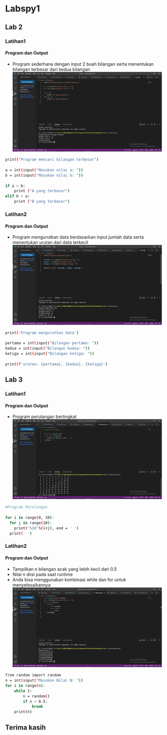 # Labspy1

## Lab 2
### Latihan1
#### Program dan Output
- Program sederhana dengan input 2 buah bilangan serta menentukan bilangan terbesar dari kedua bilangan
![Gambar1](ssLab2/ssLat1.png)
```bash
print("Program mencari bilangan terbesar") 

a = int(input("Masukan nilai a: "))
b = int(input("Masukan nilai b: "))

if a > b:
    print ("A yang terbesar")
elif b > a:
    print ("B yang terbesar")
```

### Latihan2
#### Program dan Output
- Program mengurutkan data berdasarkan input jumlah data serta menentukan urutan dari data terkecil
![Gambar2](ssLab2/ssLat2.png)
```bash
print('Program mengurutkan data')

pertama = int(input("Bilangan pertama: "))
kedua = int(input("Bilangan kedua: "))
ketiga = int(input("Bilangan ketiga: "))

print(f'urutan: {pertama}, {kedua}, {ketiga}')
```

## Lab 3
### Latihan1
#### Program dan Output
- Program perulangan bertingkat
![Gambar3](ssLab3/sslat1.png)
```bash
#Program Perulangan

for i in range(0, 10):
  for j in range(10):
    print('%3d'%(i+j), end = ' ')
  print(' ')
```

### Latihan2
#### Program dan Output
- Tampilkan n bilangan acak yang lebih kecil dari 0.5
- Nilai n diisi pada saat runtime
- Anda bisa menggunakan kombinasi while dan for untuk menyelesaikannya
![Gambar4](ssLab3/sslat2.png)
```bash
from random import random
n = int(input("Masukan Nilai N: "))
for i in range(n):
    while 1:
        n = random()
        if n < 0.5:
            break
    print(n)
```

## Terima kasih